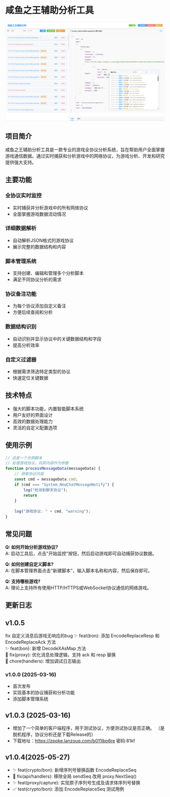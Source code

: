  

# 咸鱼之王辅助分析工具


![咸鱼之王辅助分析工具](share/images/screenshot1.png)

## 项目简介

咸鱼之王辅助分析工具是一款专业的游戏全协议分析系统，旨在帮助用户全面掌握游戏通信数据。通过实时捕获和分析游戏中的网络协议，为游戏分析、开发和研究提供强大支持。

## 主要功能

### 全协议实时监控
- 实时捕获并分析游戏中的所有网络协议
- 全面掌握游戏数据流动情况

### 详细数据解析
- 自动解析JSON格式的游戏协议
- 展示完整的数据结构和内容

### 脚本管理系统
- 支持创建、编辑和管理多个分析脚本
- 满足不同协议分析的需求

### 协议备注功能
- 为每个协议添加自定义备注
- 方便后续查阅和分析

### 数据结构识别
- 自动识别并显示协议中的关键数据结构和字段
- 提高分析效率

### 自定义过滤器
- 根据需求筛选特定类型的协议
- 快速定位关键数据

## 技术特点

- 强大的脚本功能，内置智能脚本系统
- 用户友好的界面设计
- 高效的数据处理能力
- 灵活的自定义配置选项

## 使用示例



```javascript
// 这是一个示例脚本
// 处理游戏协议，将其内容作为参数
function processMessageData(messageData) {
    // 获取协议内容
    const cmd = messageData.cmd;
    if (cmd === "System_NewChatMessageNotify") {
        log("检测到聊天协议");
        return
    }
    
    log("游戏协议: " + cmd, "warning");
}
```

 

 

## 常见问题

**Q: 如何开始分析游戏协议?**  
A: 启动工具后，点击"开始监控"按钮，然后启动游戏即可自动捕获协议数据。

**Q: 如何创建自定义脚本?**  
A: 在脚本管理界面点击"新建脚本"，输入脚本名称和内容，然后保存即可。

**Q: 支持哪些游戏?**  
A: 理论上支持所有使用HTTP/HTTPS或WebSocket协议通信的网络游戏。

## 更新日志
## v1.0.5
fix 自定义消息后游戏无响应的bug
✨ feat(bon): 添加 EncodeReplaceResp 和 EncodeReplaceAck 方法  
✨ feat(bon): 新增 DecodeXAsMap 方法  
🐛 fix(proxy): 优化消息处理逻辑，支持 ack 和 resp 替换  
🔧 chore(handlers): 增加调试日志输出

### v1.0.0 (2025-03-16)
- 首次发布
- 实现基本的协议捕获和分析功能
- 添加脚本管理系统

## v1.0.3 (2025-03-16)
- 增加了一个简单的客户端程序，用于测试协议，方便测试协议是否正确。 （是脱机程序，协议分析还是下载Release的）
- 下载地址：https://zpoke.lanzouq.com/b011lbp6re 密码:81kf

## v1.0.4(2025-05-27)
- ✨ feat(crypto/bon): 新增序列号替换函数 EncodeReplaceSeq  
- 🔧 fix(api/handlers): 移除全局 sendSeq 改用 proxy.NextSeq()  
- ✨ feat(proxy/capture): 实现原子序列号生成及请求体序列号替换  
- ✅ test(crypto/bon): 添加 EncodeReplaceSeq 测试用例
 
 
